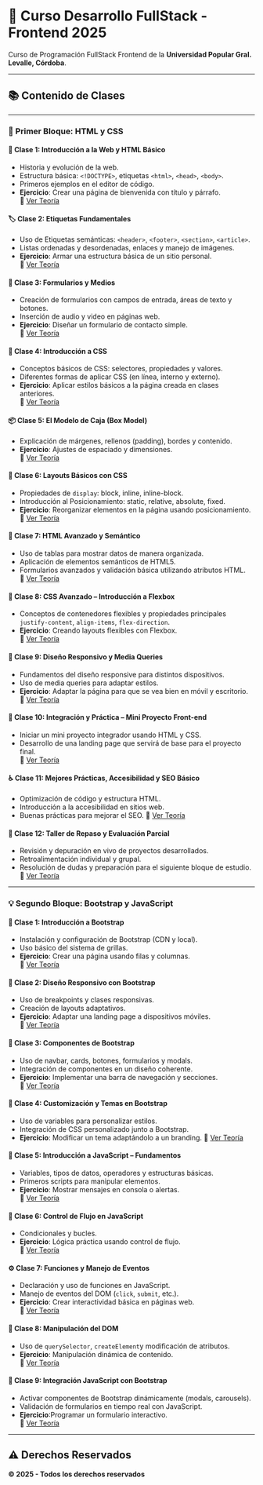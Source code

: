 # 🚀 Curso Desarrollo FullStack - Frontend 2025

Curso de Programación FullStack Frontend de la **Universidad Popular Gral. Levalle, Córdoba**.

---

## 📚 Contenido de Clases

---

### 🧱 Primer Bloque: HTML y CSS

#### 📘 Clase 1: Introducción a la Web y HTML Básico  
- Historia y evolución de la web.  
- Estructura básica: `<!DOCTYPE>`, etiquetas `<html>`, `<head>`, `<body>`.  
- Primeros ejemplos en el editor de código.  
- **Ejercicio**: Crear una página de bienvenida con título y párrafo.  
🔗 [Ver Teoría](https://qrsurcba.online/landing_cursos/pages/clases-front/clase-1.php)

#### 🏷️ Clase 2: Etiquetas Fundamentales  
- Uso de Etiquetas semánticas: `<header>`, `<footer>`, `<section>`, `<article>`.  
- Listas ordenadas y desordenadas, enlaces y manejo de imágenes.  
- **Ejercicio**: Armar una estructura básica de un sitio personal.  
🔗 [Ver Teoría](https://qrsurcba.online/landing_cursos/pages/clases-front/clase-2.php)

#### 📝 Clase 3: Formularios y Medios  
- Creación de formularios con campos de entrada, áreas de texto y botones.
- Inserción de audio y video en páginas web. 
- **Ejercicio**: Diseñar un formulario de contacto simple.  
🔗 [Ver Teoría](https://qrsurcba.online/landing_cursos/pages/clases-front/clase-3.php)

#### 🎨 Clase 4: Introducción a CSS  
- Conceptos básicos de CSS: selectores, propiedades y valores.
- Diferentes formas de aplicar CSS (en línea, interno y externo).
- **Ejercicio**: Aplicar estilos básicos a la página creada en clases anteriores.  
🔗 [Ver Teoría](https://qrsurcba.online/landing_cursos/pages/clases-front/clase-4.php)

#### 📦 Clase 5: El Modelo de Caja (Box Model)  
- Explicación de márgenes, rellenos (padding), bordes y contenido.  
- **Ejercicio**: Ajustes de espaciado y dimensiones.  
🔗 [Ver Teoría](https://qrsurcba.online/landing_cursos/pages/clases-front/clase-5.php)

#### 🧭 Clase 6: Layouts Básicos con CSS  
- Propiedades de `display`: block, inline, inline-block.  
- Introducción al Posicionamiento: static, relative, absolute, fixed.  
- **Ejercicio**: Reorganizar elementos en la página usando posicionamiento.  
🔗 [Ver Teoría](https://qrsurcba.online/landing_cursos/pages/clases-front/clase-6.php)

#### 🧾 Clase 7: HTML Avanzado y Semántico  
- Uso de tablas para mostrar datos de manera organizada.
- Aplicación de elementos semánticos de HTML5.
- Formularios avanzados y validación básica utilizando atributos HTML.  
🔗 [Ver Teoría](https://qrsurcba.online/landing_cursos/pages/clases-front/clase-7.php)

#### 🧰 Clase 8: CSS Avanzado – Introducción a Flexbox  
- Conceptos de contenedores flexibles y propiedades principales `justify-content`, `align-items`, `flex-direction`.  
- **Ejercicio**: Creando layouts flexibles con Flexbox.  
🔗 [Ver Teoría](https://qrsurcba.online/landing_cursos/pages/clases-front/clase-8.php)

#### 📱 Clase 9: Diseño Responsivo y Media Queries  
- Fundamentos del diseño responsive para distintos dispositivos.
- Uso de media queries para adaptar estilos. 
- **Ejercicio**: Adaptar la página para que se vea bien en móvil y escritorio.  
🔗 [Ver Teoría](https://qrsurcba.online/landing_cursos/pages/clases-front/clase-9.php)

#### 🎯 Clase 10: Integración y Práctica – Mini Proyecto Front-end  
- Iniciar un mini proyecto integrador usando HTML y CSS.
- Desarrollo de una landing page que servirá de base para el proyecto final.  
🔗 [Ver Teoría](https://qrsurcba.online/landing_cursos/pages/clases-front/clase-10.php)

#### ♿ Clase 11: Mejores Prácticas, Accesibilidad y SEO Básico  
- Optimización de código y estructura HTML.
- Introducción a la accesibilidad en sitios web.
- Buenas prácticas para mejorar el SEO. 
🔗 [Ver Teoría](https://qrsurcba.online/landing_cursos/pages/clases-front/clase-11.php)

#### 🧪 Clase 12: Taller de Repaso y Evaluación Parcial 
- Revisión y depuración en vivo de proyectos desarrollados.
- Retroalimentación individual y grupal.
- Resolución de dudas y preparación para el siguiente bloque de estudio.  
🔗 [Ver Teoría](https://qrsurcba.online/landing_cursos/pages/clases-front/clase-12.php)

---

### 💡 Segundo Bloque: Bootstrap y JavaScript

#### 🎀 Clase 1: Introducción a Bootstrap  
- Instalación y configuración de Bootstrap (CDN y local).
- Uso básico del sistema de grillas.
- **Ejercicio**: Crear una página usando filas y columnas.  
🔗 [Ver Teoría](https://qrsurcba.online/landing_cursos/pages/clases-front/clase-13.php)

#### 🧬 Clase 2: Diseño Responsivo con Bootstrap  
- Uso de breakpoints y clases responsivas.
- Creación de layouts adaptativos.  
- **Ejercicio**: Adaptar una landing page a dispositivos móviles.  
🔗 [Ver Teoría](https://qrsurcba.online/landing_cursos/pages/clases-front/clase-14.php)

#### 🧩 Clase 3: Componentes de Bootstrap  
- Uso de navbar, cards, botones, formularios y modals.
- Integración de componentes en un diseño coherente. 
- **Ejercicio**:  Implementar una barra de navegación y secciones.  
🔗 [Ver Teoría](https://qrsurcba.online/landing_cursos/pages/clases-front/clase-15.php)

#### 🎨 Clase 4: Customización y Temas en Bootstrap 
- Uso de variables para personalizar estilos.
- Integración de CSS personalizado junto a Bootstrap.
- **Ejercicio**: Modificar un tema adaptándolo a un branding.
🔗 [Ver Teoría](https://qrsurcba.online/landing_cursos/pages/clases-front/clase-16.php)

#### 🧠 Clase 5: Introducción a JavaScript – Fundamentos  
- Variables, tipos de datos, operadores y estructuras básicas.
- Primeros scripts para manipular elementos.
- **Ejercicio**: Mostrar mensajes en consola o alertas.  
🔗 [Ver Teoría](https://qrsurcba.online/landing_cursos/pages/clases-front/clase-17.php)

#### 🔁 Clase 6: Control de Flujo en JavaScript  
- Condicionales y bucles.  
- **Ejercicio**: Lógica práctica usando control de flujo.  
🔗 [Ver Teoría](https://qrsurcba.online/landing_cursos/pages/clases-front/clase-18.php)

#### ⚙️ Clase 7: Funciones y Manejo de Eventos 
- Declaración y uso de funciones en JavaScript.  
- Manejo de eventos del DOM (`click`, `submit`, etc.).  
- **Ejercicio**: Crear interactividad básica en páginas web.  
🔗 [Ver Teoría](https://qrsurcba.online/landing_cursos/pages/clases-front/clase-19.php)

#### 🧱 Clase 8: Manipulación del DOM  
- Uso de `querySelector`, `createElement`y modificación de atributos.  
- **Ejercicio**: Manipulación dinámica de contenido.  
🔗 [Ver Teoría](https://qrsurcba.online/landing_cursos/pages/clases-front/clase-20.php)

#### 🔗 Clase 9: Integración JavaScript con Bootstrap  
- Activar componentes de Bootstrap dinámicamente (modals, carousels).
- Validación de formularios en tiempo real con JavaScript.
- **Ejercicio**:Programar un formulario interactivo.  
🔗 [Ver Teoría](https://qrsurcba.online/landing_cursos/pages/clases-front/clase-21.php)

---

## ⚠️ Derechos Reservados  
**© 2025 - Todos los derechos reservados**
